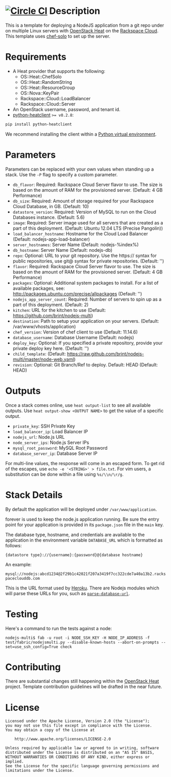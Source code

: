 [![Circle CI](https://circleci.com/gh/rackspace-orchestration-templates/nodejs-clouddb/tree/master.png?style=shield)](https://circleci.com/gh/rackspace-orchestration-templates/nodejs-clouddb)
Description
===========

This is a template for deploying a NodeJS application from a git repo under on
multiple Linux servers with [OpenStack
Heat](https://wiki.openstack.org/wiki/Heat) on the [Rackspace
Cloud](http://www.rackspace.com/cloud/). This template uses
[chef-solo](http://docs.opscode.com/chef_solo.html) to set up the server.

Requirements
============
* A Heat provider that supports the following:
  * OS::Heat::ChefSolo
  * OS::Heat::RandomString
  * OS::Heat::ResourceGroup
  * OS::Nova::KeyPair
  * Rackspace::Cloud::LoadBalancer
  * Rackspace::Cloud::Server
* An OpenStack username, password, and tenant id.
* [python-heatclient](https://github.com/openstack/python-heatclient)
`>= v0.2.8`:

```bash
pip install python-heatclient
```

We recommend installing the client within a [Python virtual
environment](http://www.virtualenv.org/).

Parameters
==========
Parameters can be replaced with your own values when standing up a stack. Use
the `-P` flag to specify a custom parameter.

* `db_flavor`: Required: Rackspace Cloud Server flavor to use. The size is
  based on the amount of RAM for the provisioned server. (Default: 4 GB
  Performance)
* `db_size`: Required: Amount of storage required for your Rackspace Cloud Database,
in GB. (Default: 10)
* `datastore_version`: Required: Version of MySQL to run on the Cloud Databases
instance. (Default: 5.6)
* `image`: Required: Server image used for all servers that are created as a
  part of this deployment. (Default: Ubuntu 12.04 LTS (Precise Pangolin))
* `load_balancer_hostname`: Hostname for the Cloud Load Balancer (Default:
  nodejs-app-load-balancer)
* `server_hostnames`: Server Name (Default: nodejs-%index%)
* `db_hostname`: Server Name (Default: nodejs-db)
* `repo`: Optional: URL to your git repository. Use the https:// syntax for
  public repositories, use git@ syntax for private repositories. (Default: '')
* `flavor`: Required: Rackspace Cloud Server flavor to use. The size is based
  on the amount of RAM for the provisioned server. (Default: 4 GB Performance)
* `packages`: Optional: Additional system packages to install. For a list of
  available packages, see: http://packages.ubuntu.com/precise/allpackages
  (Default: '')
* `nodejs_app_server_count`: Required: Number of servers to spin up as a part
  of this deployment. (Default: 2)
* `kitchen`: URL for the kitchen to use (Default:
  https://github.com/brint/nodejs-multi)
* `destination`: Path to setup your application on your servers. (Default:
  /var/www/vhosts/application)
* `chef_version`: Version of chef client to use (Default: 11.14.6)
* `database_username`: Database Username (Default: nodejs)
* `deploy_key`: Optional: If you specified a private repository, provide your
  private deploy key here. (Default: '')
* `child_template`: (Default:
  https://raw.github.com/brint/nodejs-multi/master/node-web.yaml)
* `revision`: Optional: Git Branch/Ref to deploy. Default: HEAD (Default: HEAD)

Outputs
=======
Once a stack comes online, use `heat output-list` to see all available outputs.
Use `heat output-show <OUTPUT NAME>` to get the value of a specific output.

* `private_key`: SSH Private Key
* `load_balancer_ip`: Load Balancer IP
* `nodejs_url`: Node.js URL
* `node_server_ips`: Node.js Server IPs
* `mysql_root_password`: MySQL Root Password
* `database_server_ip`: Database Server IP

For multi-line values, the response will come in an escaped form. To get rid of
the escapes, use `echo -e '<STRING>' > file.txt`. For vim users, a substitution
can be done within a file using `%s/\\n/\r/g`.

Stack Details
=============
By default the application will be deployed under `/var/www/application`.

forever is used to keep the node.js application running. Be sure the entry
point for your application is provided in its `package.json` file in the `main`
key.

The database type, hostname, and credentials are available to the application
in the environment variable `DATABASE_URL` which is formatted as follows:

`{datastore type}://{username}:{password}@{database hostname}`

An example:

`mysql://nodejs:abcd1234@2f29b1c42021f207a3419f7cc322cde7a40a13b2.rackspaceclouddb.com`

This is the URL format used by [Heroku](https://www.heroku.com). There are Nodejs modules
which will parse these URLs for you, such as
[`parse-database-url`](https://www.npmjs.org/package/parse-database-url).

Testing
=============
Here's a command to run the tests against a node:
```
nodejs-multi$ fab -u root -i NODE_SSH_KEY -H NODE_IP_ADDRESS -f test/fabric/nodejsmulti.py --disable-known-hosts --abort-on-prompts --set=use_ssh_config=True check
```

Contributing
============
There are substantial changes still happening within the [OpenStack
Heat](https://wiki.openstack.org/wiki/Heat) project. Template contribution
guidelines will be drafted in the near future.

License
=======
```
Licensed under the Apache License, Version 2.0 (the "License");
you may not use this file except in compliance with the License.
You may obtain a copy of the License at

    http://www.apache.org/licenses/LICENSE-2.0

Unless required by applicable law or agreed to in writing, software
distributed under the License is distributed on an "AS IS" BASIS,
WITHOUT WARRANTIES OR CONDITIONS OF ANY KIND, either express or implied.
See the License for the specific language governing permissions and
limitations under the License.
```
